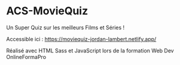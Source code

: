 ﻿# ACS-MovieQuiz

Un Super Quiz sur les meilleurs Films et Séries ! 

Accessible ici : https://moviequiz-jordan-lambert.netlify.app/

Réalisé avec HTML Sass et JavaScript lors de la formation Web Dev OnlineFormaPro
